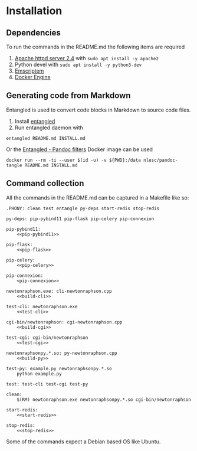 # Installation

## Dependencies

To run the commands in the README.md the following items are required

1. [Apache httpd server 2.4](http://httpd.apache.org/) with `sudo apt install -y apache2`
1. Python devel with `sudo apt install -y python3-dev`
1. [Emscriptem](https://emscripten.org/docs/getting_started/downloads.html)
1. [Docker Engine](https://docs.docker.com/install/)

## Generating code from Markdown

Entangled is used to convert code blocks in Markdown to source code files.

1. Install [entangled](https://github.com/entangled/entangled)
2. Run entangled daemon with

```shell
entangled README.md INSTALL.md
```

Or the [Entangled - Pandoc filters](https://github.com/entangled/filters) Docker image can be used

```shell
docker run --rm -ti --user $(id -u) -v ${PWD}:/data nlesc/pandoc-tangle README.md INSTALL.md
```

## Command collection

All the commands in the README.md can be captured in a Makefile like so:

```{.makefile file=Makefile}
.PHONY: clean test entangle py-deps start-redis stop-redis

py-deps: pip-pybind11 pip-flask pip-celery pip-connexion

pip-pybind11:
	<<pip-pybind11>>

pip-flask:
	<<pip-flask>>

pip-celery:
	<<pip-celery>>

pip-connexion:
	<pip-connexion>>

newtonraphson.exe: cli-newtonraphson.cpp
	<<build-cli>>

test-cli: newtonraphson.exe
	<<test-cli>>

cgi-bin/newtonraphson: cgi-newtonraphson.cpp
	<<build-cgi>>

test-cgi: cgi-bin/newtonraphson
	<<test-cgi>>

newtonraphsonpy.*.so: py-newtonraphson.cpp
	<<build-py>>

test-py: example.py newtonraphsonpy.*.so
	python example.py

test: test-cli test-cgi test-py

clean:
	$(RM) newtonraphson.exe newtonraphsonpy.*.so cgi-bin/newtonraphson

start-redis:
	<<start-redis>>

stop-redis:
	<<stop-redis>>
```

Some of the commands expect a Debian based OS like Ubuntu.
